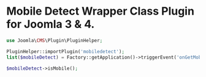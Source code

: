 # Mobile Detect Wrapper Class Plugin for Joomla 3 & 4.

```php
use Joomla\CMS\Plugin\PluginHelper;

PluginHelper::importPlugin('mobiledetect');
list($mobileDetect) = Factory::getApplication()->triggerEvent('onGetMobileDetectObject');

$mobileDetect->isMobile();
```
